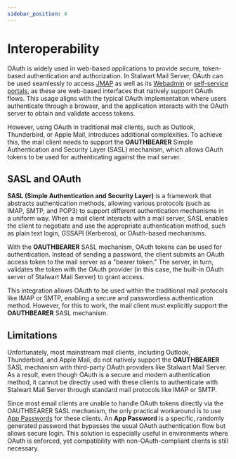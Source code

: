 ```yaml
---
sidebar_position: 4
---
```


# Interoperability

OAuth is widely used in web-based applications to provide secure, token-based authentication and authorization. In Stalwart Mail Server, OAuth can be used seamlessly to access [JMAP](/docs/jmap/overview) as well as its [Webadmin](/docs/management/webadmin/overview) or [self-service portals](/docs/management/webadmin/selfservice), as these are web-based interfaces that natively support OAuth flows. This usage aligns with the typical OAuth implementation where users authenticate through a browser, and the application interacts with the OAuth server to obtain and validate access tokens.

However, using OAuth in traditional mail clients, such as Outlook, Thunderbird, or Apple Mail, introduces additional complexities. To achieve this, the mail client needs to support the **OAUTHBEARER** Simple Authentication and Security Layer (SASL) mechanism, which allows OAuth tokens to be used for authenticating against the mail server.

## SASL and OAuth

**SASL (Simple Authentication and Security Layer)** is a framework that abstracts authentication methods, allowing various protocols (such as IMAP, SMTP, and POP3) to support different authentication mechanisms in a uniform way. When a mail client interacts with a mail server, SASL enables the client to negotiate and use the appropriate authentication method, such as plain text login, GSSAPI (Kerberos), or OAuth-based mechanisms.

With the **OAUTHBEARER** SASL mechanism, OAuth tokens can be used for authentication. Instead of sending a password, the client submits an OAuth access token to the mail server as a "bearer token." The server, in turn, validates the token with the OAuth provider (in this case, the built-in OAuth server of Stalwart Mail Server) to grant access.

This integration allows OAuth to be used within the traditional mail protocols like IMAP or SMTP, enabling a secure and passwordless authentication method. However, for this to work, the mail client must explicitly support the **OAUTHBEARER** SASL mechanism.

## Limitations

Unfortunately, most mainstream mail clients, including Outlook, Thunderbird, and Apple Mail, do not natively support the **OAUTHBEARER** SASL mechanism with third-party OAuth providers like Stalwart Mail Server. As a result, even though OAuth is a secure and modern authentication method, it cannot be directly used with these clients to authenticate with Stalwart Mail Server through standard mail protocols like IMAP or SMTP.

Since most email clients are unable to handle OAuth tokens directly via the OAUTHBEARER SASL mechanism, the only practical workaround is to use [App Passwords](/docs/auth/authentication/app-password) for these clients. An **App Password** is a specific, randomly generated password that bypasses the usual OAuth authentication flow but allows secure login. This solution is especially useful in environments where OAuth is enforced, yet compatibility with non-OAuth-compliant clients is still necessary.
